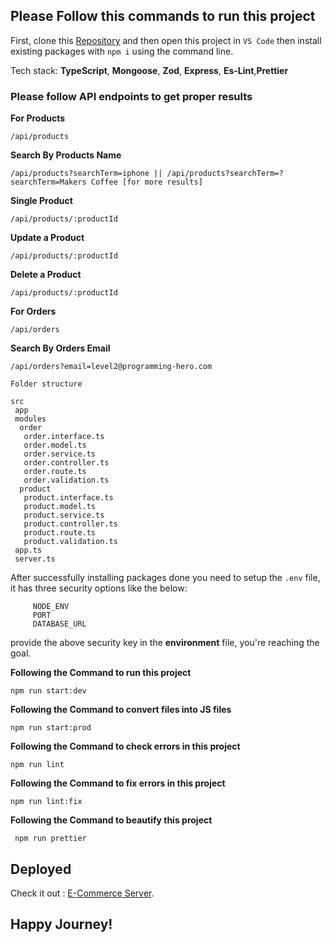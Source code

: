 ## Please Follow this commands to run this project

First, clone this [Repository](https://github.com/coderyeasin/batch-3-assignment-2-coderyeasin.git) and then open this project in `VS Code` then install existing packages with `npm i` using the command line.

Tech stack: **TypeScript**, **Mongoose**, **Zod**, **Express**, **Es-Lint**,**Prettier**

### **Please follow API endpoints to get proper results**

**For Products** 
```
/api/products
```
**Search By Products Name** 
```
/api/products?searchTerm=iphone || /api/products?searchTerm=?searchTerm=Makers Coffee [for more results]
```
**Single Product** 
```
/api/products/:productId
```
**Update a Product** 
```
/api/products/:productId
```
**Delete a Product** 
```
/api/products/:productId
```

**For Orders** 
```
/api/orders
```
**Search By Orders Email** 
```
/api/orders?email=level2@programming-hero.com
```

`Folder structure`

``` 
src
 app
 modules
  order
   order.interface.ts
   order.model.ts
   order.service.ts
   order.controller.ts
   order.route.ts
   order.validation.ts
  product
   product.interface.ts
   product.model.ts
   product.service.ts
   product.controller.ts
   product.route.ts
   product.validation.ts 
 app.ts
 server.ts
```
After successfully installing packages done you need to setup the `.env` file, it has three security options like the below: 

```
     NODE_ENV
     PORT
     DATABASE_URL
```
provide the above security key in the **environment** file, you're reaching the goal.

**Following the Command to run this project**

``` 
npm run start:dev 
```

**Following the Command to convert files into JS files**

``` 
npm run start:prod 
```

**Following the Command to check errors in this project**

``` 
npm run lint 
```

**Following the Command to fix errors in this project**

``` 
npm run lint:fix 
```

**Following the Command to beautify this project**

```
 npm run prettier 
``` 

## Deployed

Check it out : [E-Commerce Server](https://batch-3-assignment-2-coderyeasin.vercel.app/).

## **Happy Journey!**

